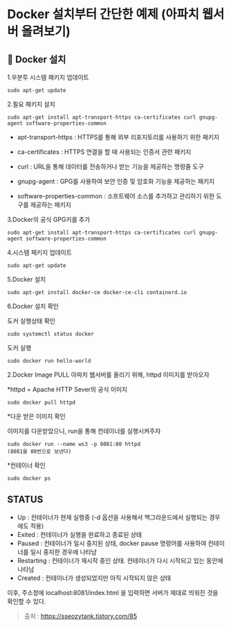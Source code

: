 # Docker 설치부터 간단한 예제 (아파치 웹서버 올려보기) 
## 🛞 Docker 설치 
1.우분투 시스템 패키지 업데이트 

```
sudo apt-get update
```
 

2.필요 패키지 설치 
```
sudo apt-get install apt-transport-https ca-certificates curl gnupg-agent software-properties-common
 ```

- apt-transport-https : HTTPS를 통해 외부 리포지토리를 사용하기 위한 패키지

- ca-certificates : HTTPS 연결을 할 때 사용되는 인증서 관련 패키지

- curl : URL을 통해 데이터를 전송하거나 받는 기능을 제공하는 명령줄 도구 

- gnupg-agent : GPG를 사용하여 보안 인증 및 암호화 기능을 제공하는 패키지 

- software-properties-common : 소프트웨어 소스를 추가하고 관리하기 위한 도구를 제공하는 패키지 

 

3.Docker의 공식 GPG키를 추가 

```
sudo apt-get install apt-transport-https ca-certificates curl gnupg-agent software-properties-common
```

4.시스템 패키지 업데이트

```
sudo apt-get update
```

5.Docker 설치 

```
sudo apt-get install docker-ce docker-ce-cli containerd.io
```

6.Docker 설치 확인 

도커 실행상태 확인
```
sudo systemctl status docker
```
도커 실행 
```
sudo docker run hello-world
```
 

2.Docker Image PULL 
아파치 웹서버를 올리기 위해, httpd 이미지를 받아오자

*httpd = Apache HTTP Sever의 공식 이미지 

```
sudo docker pull httpd
```
 
*다운 받은 이미지 확인

 이미지를 다운받았으니, run을 통해 컨테이너를 실행시켜주자

```
sudo docker run --name ws3 -p 8081:80 httpd
(8081을 80번으로 보낸다)
```
 

*컨테이너 확인
```
sudo docker ps
```
 
## STATUS 

- Up : 컨테이너가 현재 실행중 (-d 옵션을 사용해서 백그라운드에서 실행되는 경우에도 적용) 
- Exited : 컨테이너가 실행을 완료하고 종료된 상태 
- Paused : 컨테이너가 일시 중지된 상태, docker pause 명령어를 사용하여 컨테이너를 일시 중지한 경우에 나타남
- Restarting : 컨테이너가 재시작 중인 상태. 컨테이너가 다시 시작되고 있는 동안에 나타남
- Created : 컨테이너가 생성되었지만 아직 시작되지 않은 상태
 

이후, 주소창에 localhost:8081/index.html 을 입력하면 서버가 제대로 띄워진 것을 확인할 수 있다. 

>출처 : https://sseozytank.tistory.com/85